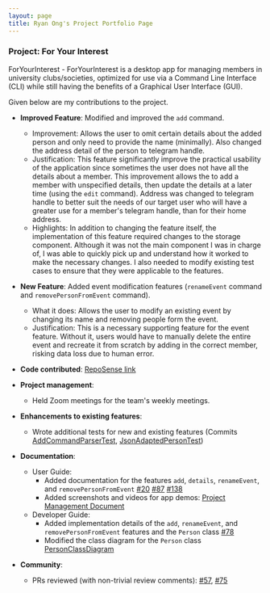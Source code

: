 ```yaml
---
layout: page
title: Ryan Ong's Project Portfolio Page
---
```


### Project: For Your Interest

ForYourInterest - ForYourInterest is a desktop app for managing members in university clubs/societies, optimized for use via a Command Line Interface (CLI) while still having the benefits of a Graphical User Interface (GUI).

Given below are my contributions to the project.

* **Improved Feature**: Modified and improved the `add` command.
  * Improvement: Allows the user to omit certain details about the added person and only need to provide the name (minimally). Also changed the address detail of the person to telegram handle.
  * Justification: This feature significantly improve the practical usability of the application since sometimes the user does not have all the details about a member. This improvement allows the to add a member with unspecified details, then update the details at a later time (using the `edit` command). Address was changed to telegram handle to better suit the needs of our target user who will have a greater use for a member's telegram handle, than for their home address.
  * Highlights: In addition to changing the feature itself, the implementation of this feature required changes to the storage component. Although it was not the main component I was in charge of, I was able to quickly pick up and understand how it worked to make the necessary changes. I also needed to modify existing test cases to ensure that they were applicable to the features.  

* **New Feature**: Added event modification features (`renameEvent` command and `removePersonFromEvent` command).
  * What it does: Allows the user to modify an existing event by changing its name and removing people form the event.
  * Justification: This is a necessary supporting feature for the event feature. Without it, users would have to manually delete the entire event and recreate it from scratch by adding in the correct member, risking data loss due to human error.

* **Code contributed**: [RepoSense link](https://nus-cs2103-ay2122s1.github.io/tp-dashboard/?search=&sort=groupTitle&sortWithin=title&timeframe=commit&mergegroup=&groupSelect=groupByRepos&breakdown=true&checkedFileTypes=docs~functional-code~test-code~other&since=2021-09-17&tabOpen=true&tabType=authorship&zFR=false&tabAuthor=ryanongra&tabRepo=AY2122S1-CS2103-T16-4%2Ftp%5Bmaster%5D&authorshipIsMergeGroup=false&authorshipFileTypes=docs~functional-code~test-code&authorshipIsBinaryFileTypeChecked=false)

* **Project management**:
  * Held Zoom meetings for the team's weekly meetings. 

* **Enhancements to existing features**:
    * Wrote additional tests for new and existing features (Commits [AddCommandParserTest](https://github.com/AY2122S1-CS2103-T16-4/tp/pull/81/commits/084af90435f05edc07f74adbc9214091ccfae329), [JsonAdaptedPersonTest](https://github.com/AY2122S1-CS2103-T16-4/tp/pull/81/commits/6a7fb1c107668a4a3eb7e33d47361eeb8ef5acdc))

* **Documentation**:
    * User Guide:
        * Added documentation for the features `add`, `details`, `renameEvent`, and `removePersonFromEvent` [\#20](https://github.com/AY2122S1-CS2103-T16-4/tp/pull/20) [\#87](https://github.com/AY2122S1-CS2103-T16-4/tp/pull/87/commits/e98a927bf98fb4889ce9d100376c812d6c282235) [\#138](https://github.com/AY2122S1-CS2103-T16-4/tp/pull/138) 
        * Added screenshots and videos for app demos: [Project Management Document](https://docs.google.com/document/d/1-H421cvAuV-pI8mNIWEZZ4qh4tuU-aGIbmptDFOgGuk/edit)
    * Developer Guide:
        * Added implementation details of the `add`, `renameEvent`, and `removePersonFromEvent` features and the `Person` class [\#78](https://github.com/AY2122S1-CS2103-T16-4/tp/pull/78)
        * Modified the class diagram for the `Person` class [PersonClassDiagram](https://github.com/AY2122S1-CS2103-T16-4/tp/blob/master/docs/images/PersonClassDiagram.png)

* **Community**:
    * PRs reviewed (with non-trivial review comments): [\#57](https://github.com/AY2122S1-CS2103-T16-4/tp/pull/57), [\#75](https://github.com/AY2122S1-CS2103-T16-4/tp/pull/75)
